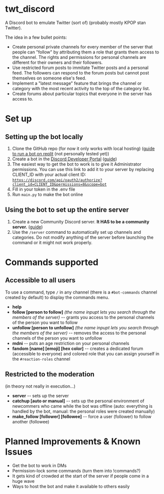 # twt_discord
A Discord bot to emulate Twitter (sort of) (probably mostly KPOP stan Twitter).

The idea in a few bullet points:
- Create personal private channels for every member of the server that people can "follow" by attributing them a role that grants them access to the channel. The rights and permissions for personal channels are different for their owners and their followers.
- Use restricted forum posts to immitate Twitter posts and a personal feed. The followers can respond to the forum posts but cannot post themselves on someone else's feed.
- Implement a "latest message" feature that brings the channel or category with the most recent activity to the top of the category list.
- Create forums about particular topics that everyone in the server has access to.


# Set up
## Setting up the bot locally
1. Clone the GitHub repo (for now it only works with local hosting) (<a href="https://www.youtube.com/watch?v=zahvzwzdM4Y">guide to run a bot on replit</a> (not personally tested yet))
2. Create a bot in the <a href="https://discord.com/developers/applications">Discord Developer Portal</a> (<a href="https://discordpy.readthedocs.io/en/stable/discord.html">guide</a>)
3. The easiest way to get the bot to work is to give it Administrator permissions. You can use this link to add it to your server by replacing CLIENT_ID with your actual client ID: <code>https://discord.com/api/oauth2/authorize?client_id=CLIENT_ID&permissions=8&scope=bot</code>
4. Fill in your token in the .env file
5. Run <code>main.py</code> to make the bot online


## Using the bot to set up the entire server
1. Create a new Community Discord server. **It HAS to be a community server.** (<a href="https://support.discord.com/hc/en-us/articles/360047132851-Enabling-Your-Community-Server">guide</a>)
2. Use the <code>/server</code> command to automatically set up channels and categories. Do not modify anything of the server before launching the command or it might not work properly.


# Commands supported
## Accessible to all users
To use a command, type <code>/</code> in any channel (there is a <code>#bot-commands</code> channel created by default) to display the commands menu.
- **help**
- **follow [person to follow]** *(the name inpupt lets you search through the members of the server)* -- grants you access to the personal channels of the person you want to follow
- **unfollow [person to unfollow]** *(the name inpupt lets you search through the members of the server)* -- removes the access to the personal channels of the person you want to unfollow
- **mdni** -- puts an age restriction on your personal channels
- **fandom [name] [emoji] [hex color]** -- creates a dedicated forum (accessible to everyone) and colored role that you can assign yourself in the <code>#reaction-roles</code> channel

## Restricted to the moderation
(in theory not really in execution...)
- **server** -- sets up the server
- **catchup [auto or manual]** -- sets up the personal environment of newcommers who came while the bot was offline (auto: everything is handled by the bot, manual: the personal roles were created manually)
- **make_follow [follower] [followee]** -- force a user (follower) to follow another (followee)

# Planned Improvements & Known Issues
- Get the bot to work in DMs
- Permission-lock some commands (turn them into !commands?)
- It gets kind of crowded at the start of the server if people come in a huge wave
- Ways to host the bot and make it available to others easily